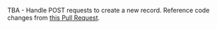 TBA - Handle POST requests to create a new record. Reference code changes from [this Pull Request](https://github.com/prof-rossetti/robots-api-express/pull/1).
